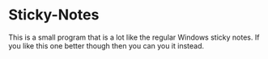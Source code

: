 # Sticky-Notes
This is a small program that is a lot like the regular Windows sticky notes. If you like this one better though then you can you it instead.
